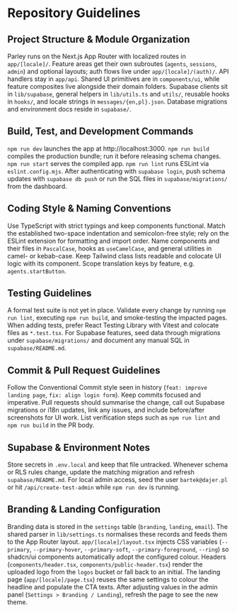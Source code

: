 # Repository Guidelines

## Project Structure & Module Organization
Parley runs on the Next.js App Router with localized routes in `app/[locale]/`. Feature areas get their own subroutes (`agents`, `sessions`, `admin`) and optional layouts; auth flows live under `app/[locale]/(auth)/`. API handlers stay in `app/api`. Shared UI primitives are in `components/ui`, while feature composites live alongside their domain folders. Supabase clients sit in `lib/supabase`, general helpers in `lib/utils.ts` and `utils/`, reusable hooks in `hooks/`, and locale strings in `messages/{en,pl}.json`. Database migrations and environment docs reside in `supabase/`.

## Build, Test, and Development Commands
`npm run dev` launches the app at http://localhost:3000. `npm run build` compiles the production bundle; run it before releasing schema changes. `npm run start` serves the compiled app. `npm run lint` runs ESLint via `eslint.config.mjs`. After authenticating with `supabase login`, push schema updates with `supabase db push` or run the SQL files in `supabase/migrations/` from the dashboard.

## Coding Style & Naming Conventions
Use TypeScript with strict typings and keep components functional. Match the established two-space indentation and semicolon-free style; rely on the ESLint extension for formatting and import order. Name components and their files in `PascalCase`, hooks as `useCamelCase`, and general utilities in camel- or kebab-case. Keep Tailwind class lists readable and colocate UI logic with its component. Scope translation keys by feature, e.g. `agents.startButton`.

## Testing Guidelines
A formal test suite is not yet in place. Validate every change by running `npm run lint`, executing `npm run build`, and smoke-testing the impacted pages. When adding tests, prefer React Testing Library with Vitest and colocate files as `*.test.tsx`. For Supabase features, seed data through migrations under `supabase/migrations/` and document any manual SQL in `supabase/README.md`.

## Commit & Pull Request Guidelines
Follow the Conventional Commit style seen in history (`feat: improve landing page`, `fix: align login form`). Keep commits focused and imperative. Pull requests should summarise the change, call out Supabase migrations or i18n updates, link any issues, and include before/after screenshots for UI work. List verification steps such as `npm run lint` and `npm run build` in the PR body.

## Supabase & Environment Notes
Store secrets in `.env.local` and keep that file untracked. Whenever schema or RLS rules change, update the matching migration and refresh `supabase/README.md`. For local admin access, seed the user `bartek@dajer.pl` or hit `/api/create-test-admin` while `npm run dev` is running.

## Branding & Landing Configuration
Branding data is stored in the `settings` table (`branding`, `landing`, `email`). The shared parser in `lib/settings.ts` normalises these records and feeds them to the App Router layout. `app/[locale]/layout.tsx` injects CSS variables (`--primary`, `--primary-hover`, `--primary-soft`, `--primary-foreground`, `--ring`) so shadcn/ui components automatically adopt the configured colour. Headers (`components/header.tsx`, `components/public-header.tsx`) render the uploaded logo from the `logos` bucket or fall back to an initial. The landing page (`app/[locale]/page.tsx`) reuses the same settings to colour the headline and populate the CTA texts. After adjusting values in the admin panel (`Settings > Branding / Landing`), refresh the page to see the new theme.
